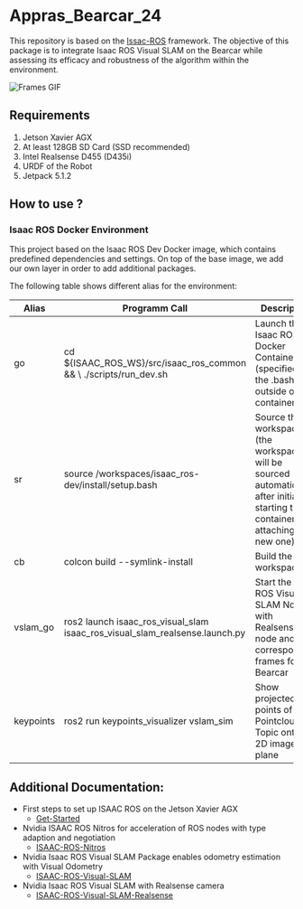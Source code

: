# Appras_Bearcar_24

This repository is based on the [Issac-ROS](https://developer.nvidia.com/isaac/ros) framework. The objective of this package is to integrate Isaac ROS Visual SLAM on the Bearcar while assessing its efficacy and robustness of the algorithm within the environment.

![Frames GIF](./bearcar/gifs/frames.gif)

## Requirements

1. Jetson Xavier AGX 
2. At least 128GB SD Card (SSD recommended)
3. Intel Realsense D455 (D435i)
4. URDF of the Robot 
5. Jetpack 5.1.2

## How to use ?

### Isaac ROS Docker Environment

This project based on the Isaac ROS Dev Docker image, which contains predefined dependencies and settings. 
On top of the base image, we add our own layer in order to add additional packages.

The following table shows different alias for the environment:


| Alias                              | Programm Call | Description  |
|----------                          |----------     |----------    |
| go                                 | cd ${ISAAC_ROS_WS}/src/isaac_ros_common && \ ./scripts/run_dev.sh            | Launch the Isaac ROS Docker Container (specified in the .bashrc outside of the container)                                           |
| sr                                 | source /workspaces/isaac_ros-dev/install/setup.bash                          | Source the workspace (the workspace will be sourced automatically after initially starting the container or attaching a new one)    |
| cb                                 | colcon build --symlink-install                                               | Build the workspace                                                                                                                 |  
| vslam_go                           | ros2 launch isaac_ros_visual_slam isaac_ros_visual_slam_realsense.launch.py  | Start the Isaac ROS Visual SLAM Node with Realsense node and the corresponding frames for Bearcar                                   |
| keypoints                          | ros2 run keypoints_visualizer vslam_sim                                      | Show projected 3D points of the Pointcloud2 Topic onto the 2D image plane                                                           |

## Additional Documentation:
- First steps to set up ISAAC ROS on the Jetson Xavier AGX
     - [Get-Started](https://web.archive.org/web/20240226200225/https://nvidia-isaac-ros.github.io/getting_started/index.html)
- Nvidia ISAAC ROS Nitros for acceleration of ROS nodes with type adaption and negotiation
     - [ISAAC-ROS-Nitros](https://web.archive.org/web/20240413190927/https://nvidia-isaac-ros.github.io/repositories_and_packages/isaac_ros_nitros/index.html)
 - Nvidia Isaac ROS Visual SLAM Package enables odometry estimation with Visual Odometry 
     - [ISAAC-ROS-Visual-SLAM](https://nvidia-isaac-ros.github.io/repositories_and_packages/isaac_ros_visual_slam/isaac_ros_visual_slam/index.html#quickstart)
- Nvidia Isaac ROS Visual SLAM with Realsense camera
     - [ISAAC-ROS-Visual-SLAM-Realsense](https://web.archive.org/web/20240226195409/https://nvidia-isaac-ros.github.io/concepts/visual_slam/cuvslam/tutorial_realsense.html)

